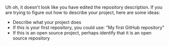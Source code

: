 Uh oh, it doesn't look like you have edited the repository description. If you are trying to figure out how to describe your project, here are some ideas:

- Describe what your project does
- If this is your first repository, you could use: "My first GitHub repository"
- If this is an open source project, perhaps identify that it is an open source repository